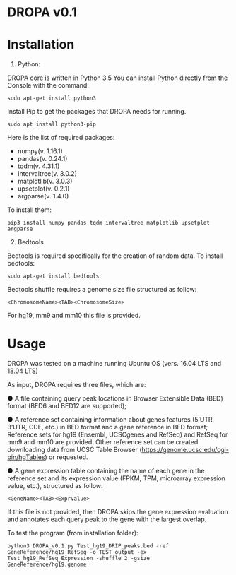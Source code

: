 # DROPA v0.1

# Installation
1) Python:

DROPA core is written in Python 3.5 You can install Python directly from the Console with the command:

	sudo apt-get install python3

Install Pip to get the packages that DROPA needs for running.

	sudo apt install python3-pip

Here is the list of required packages:

  - numpy(v. 1.16.1)
  - pandas(v. 0.24.1)
  - tqdm(v. 4.31.1)
  - intervaltree(v. 3.0.2)
  - matplotlib(v. 3.0.3)
  - upsetplot(v. 0.2.1)
  - argparse(v. 1.4.0)

To install them:

	pip3 install numpy pandas tqdm intervaltree matplotlib upsetplot argparse
	
2) Bedtools

Bedtools is required specifically for the creation of random data. To install bedtools:

	sudo apt-get install bedtools
	
Bedtools shuffle requires a genome size file structured as follow:

	<ChromosomeName><TAB><ChromosomeSize>

For hg19, mm9 and mm10 this file is provided. 


# Usage
DROPA was tested on a machine running Ubuntu OS (vers. 16.04 LTS and 18.04 LTS)

As input, DROPA requires three files, which are:

●	A file containing query peak locations in Browser Extensible Data (BED) format (BED6 and BED12 are supported);

●	A reference set containing information about genes features (5’UTR, 3’UTR, CDE, etc.) in BED format and a gene reference in BED format; Reference sets for hg19 (Ensembl, UCSCgenes and RefSeq) and RefSeq for mm9 and mm10 are provided. Other reference set can be created downloading data from UCSC Table Browser (https://genome.ucsc.edu/cgi-bin/hgTables) or requested.

●	A gene expression table  containing the name of each gene in the reference set and its expression value (FPKM, TPM, microarray expression value, etc.), structured as follow:

	<GeneName><TAB><ExprValue>

If this file is not provided, then DROPA skips the gene expression evaluation and annotates each query peak to the gene with the largest overlap.


To test the program (from installation folder):

	python3 DROPA_v0.1.py Test_hg19_DRIP_peaks.bed -ref GeneReference/hg19_RefSeq -o TEST_output -ex Test_hg19_RefSeq_Expression -shuffle 2 -gsize GeneReference/hg19.genome

